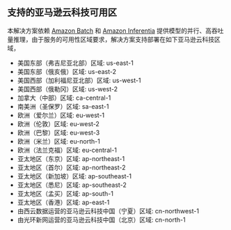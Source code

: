 ## 支持的亚马逊云科技可用区

本解决方案依赖 [Amazon Batch][Batch] 和 [Amazon Inferentia][Inferentia] 提供模型的并行、高吞吐量推理，由于服务的可用性区域要求，解决方案支持部署在如下亚马逊云科技区域，

- 美国东部（弗吉尼亚北部）区域:   us-east-1
- 美国东部（俄亥俄）区域:   us-east-2
- 美国西部（加利福尼亚北部）区域:   us-west-1
- 美国西部（俄勒冈）区域:   us-west-2
- 加拿大（中部）区域:   ca-central-1
- 南美洲（圣保罗）区域:   sa-east-1
- 欧洲（爱尔兰）区域:   eu-west-1
- 欧洲（伦敦）区域:   eu-west-2
- 欧洲（巴黎）区域:   eu-west-3
- 欧洲（米兰）区域:   eu-north-1
- 欧洲（法兰克福）区域:   eu-central-1
- 亚太地区（东京）区域:   ap-northeast-1
- 亚太地区（首尔）区域:   ap-northeast-2
- 亚太地区（新加坡）区域:   ap-southeast-1
- 亚太地区（悉尼）区域:   ap-southeast-2
- 亚太地区（孟买）区域:   ap-south-1
- 亚太地区（香港）区域:   ap-east-1
- 由西云数据运营的亚马逊云科技中国（宁夏）区域:   cn-northwest-1
- 由光环新网运营的亚马逊云科技中国（北京）区域:   cn-north-1

[Batch]: https://aws.amazon.com/cn/batch/
[Inferentia]: https://aws.amazon.com/cn/machine-learning/inferentia/